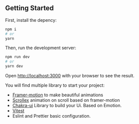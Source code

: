 
## Getting Started

First, install the depency:

```bash
npm i
# or
yarn 
```

Then, run the development server:

```bash
npm run dev
# or
yarn dev
```

Open [http://localhost:3000](http://localhost:3000) with your browser to see the result.

You will find multiple library to start your project: 

 - [Framer-motion](https://www.framer.com/docs/) to make beautiful animations
 - [Scrollex](https://scrollex-docs.vercel.app/) animation on scroll based on framer-motion
 - [Chakra-ui](https://chakra-ui.com/) Library to build your Ui. Based on Emotion.
 - [Vitest](https://vitest.dev/)
 - Eslint and Prettier basic configuration.

